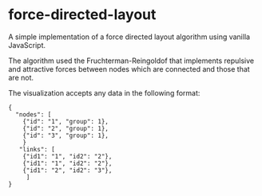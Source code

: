 # force-directed-layout

A simple implementation of a force directed layout algorithm using vanilla JavaScript.

The algorithm used the Fruchterman-Reingoldof that implements repulsive and attractive forces between nodes which are connected and those that are not.

The visualization accepts any data in the following format:


```
{
  "nodes": [
    {"id": "1", "group": 1},
    {"id": "2", "group": 1},
    {"id": "3", "group": 1},
    }
   "links": [
    {"id1": "1", "id2": "2"},
    {"id1": "1", "id2": "2"},
    {"id1": "2", "id2": "3"},
     ]
}
```




